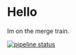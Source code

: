 # Hello

Im on the merge train.

[![pipeline status](https://gitlab.com/mnichols1/gitpress/badges/master/pipeline.svg)](https://gitlab.com/mnichols1/gitpress/-/commits/master)